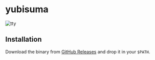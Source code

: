 # yubisuma

![tty](https://user-images.githubusercontent.com/42316228/108484823-99e30e80-72df-11eb-8e58-ca1e284e398c.gif)

## Installation

Download the binary from [GitHub Releases](https://github.com/k-tokitoh/yubisuma/releases) and drop it in your `$PATH`.
